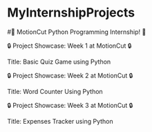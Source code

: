 # MyInternshipProjects
#🚀 MotionCut Python Programming Internship! 🐍

🔒 Project Showcase: Week 1 at MotionCut 🔒

Title: Basic Quiz Game using Python

🔒 Project Showcase: Week 2 at MotionCut 🔒

Title: Word Counter Using Python

🔒 Project Showcase: Week 3 at MotionCut 🔒

Title: Expenses Tracker using Python
